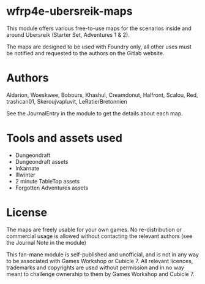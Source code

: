 # wfrp4e-ubersreik-maps

This module offers various free-to-use maps for the scenarios inside and around Ubersreik (Starter Set, Adventures 1 & 2). 

The maps are designed to be used with Foundry only, all other uses must be notified and requested to the authors on the Gitlab website.

# Authors

Aldarion, Woeskwee, Bobours, Khashul, Creamdonut, Halfront, Scalou,  Red, trashcan01, Skeroujvapluvit, LeRatierBretonnien

See the JournalEntry in the module to get the details about each map.

# Tools and assets used 

* Dungeondraft
* Dungeondraft assets
* Inkarnate
* Illwinter
* 2 minute TableTop assets
* Forgotten Adventures assets

# License

The maps are freely usable for your own games. No re-distribution or commercial usage is allowed without contacting the relevant authors (see the Journal Note in the module)

This fan-mane module is self-published and unofficial, and is not in any way to be associated with Games Workshop or Cubicle 7. 
All relevant licences, trademarks and copyrights are used without permission and in no way meant to challenge ownership to them by Games Workshop and Cubicle 7.
